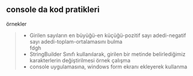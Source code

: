 ## console da kod pratikleri <br/>
örnekler<br/>
>- Girilen sayıların en büyüğü-en küçüğü-pozitif sayı adedi-negatif sayı adedi-toplam-ortalamasını bulma<br/>fdgh
>- StringBuilder Sınıfı kullanılarak, girilen bir metinde belirlediğimiz karakterlerin değiştirilmesi örnek çalışma<br/>
>- console uygulamasına, windows form ekranı ekleyerek kullanma 
